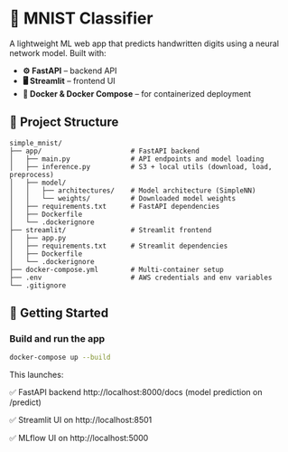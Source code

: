 # 🧠 MNIST Classifier

A lightweight ML web app that predicts handwritten digits using a neural network model.
Built with:

- **⚙️ FastAPI** – backend API
- **🖥️ Streamlit** – frontend UI
- **🐳 Docker & Docker Compose** – for containerized deployment

## 📁 Project Structure
```
simple_mnist/
├── app/                      # FastAPI backend
│   ├── main.py               # API endpoints and model loading
│   ├── inference.py          # S3 + local utils (download, load, preprocess)
│   ├── model/
│   │   ├── architectures/    # Model architecture (SimpleNN)
│   │   └── weights/          # Downloaded model weights
│   ├── requirements.txt      # FastAPI dependencies
│   ├── Dockerfile
│   └── .dockerignore
├── streamlit/                # Streamlit frontend
│   ├── app.py
│   ├── requirements.txt      # Streamlit dependencies
│   ├── Dockerfile
│   └── .dockerignore
├── docker-compose.yml        # Multi-container setup
├── .env                      # AWS credentials and env variables
└── .gitignore
```

## 🚀 Getting Started

### Build and run the app

```bash
docker-compose up --build
```

This launches:

✅ FastAPI backend http://localhost:8000/docs (model prediction on /predict)

✅ Streamlit UI on http://localhost:8501

✅ MLflow UI on http://localhost:5000 
